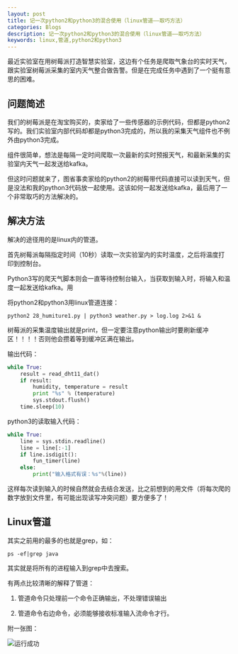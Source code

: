 ```yaml
---
layout: post
title: 记一次python2和python3的混合使用（linux管道——取巧方法）
categories: Blogs
description: 记一次python2和python3的混合使用（linux管道——取巧方法）
keywords: linux,管道,python2和python3
---
```

最近实验室在用树莓派打造智慧实验室，这边有个任务是爬取气象台的实时天气，跟实验室树莓派采集的室内天气整合做告警。但是在完成任务中遇到了一个挺有意思的困难。

## 问题简述

我们的树莓派是在淘宝购买的，卖家给了一些传感器的示例代码，但都是python2写的。我们实验室内部代码却都是python3完成的，所以我的采集天气组件也不例外由python3完成。

组件很简单，想法是每隔一定时间爬取一次最新的实时预报天气，和最新采集的实验室内天气一起发送给kafka。

但这时问题就来了，图省事卖家给的python2的树莓带代码直接可以读到天气，但是没法和我的python3代码放一起使用。这该如何一起发送给kafka，最后用了一个非常取巧的方法解决的。

## 解决方法

解决的途径用的是linux内的管道。

首先树莓派每隔指定时间（10秒）读取一次实验室内的实时温度，之后将温度打印到控制台。

Python3写的爬天气脚本则会一直等待控制台输入，当获取到输入时，将输入和温度一起发送给kafka。用

将python2和python3用linux管道连接：

``` shell
python2 28_humiture1.py | python3 weather.py > log.log 2>&1 &
```

树莓派的采集温度输出就是print，但一定要注意python输出时要刷新缓冲区！！！！否则他会攒着等到缓冲区满在输出。

输出代码：

``` python
while True:
    result = read_dht11_dat()
    if result:
        humidity, temperature = result
        print "%s" % (temperature)
        sys.stdout.flush()
    time.sleep(10)
```

python3的读取输入代码：

``` python
while True:
    line = sys.stdin.readline()
    line = line[:-1]
    if line.isdigit():
        fun_timer(line)
    else:
        print("输入格式有误：%s"%(line))
```

这样每次读到输入的时候自然就会去结合发送，比之前想到的用文件（将每次爬的数字放到文件里，有可能出现读写冲突问题）要方便多了！

## Linux管道

其实之前用的最多的也就是grep，如：

``` shell
ps -ef|grep java
```

其实就是将所有的进程输入到grep中去搜索。

有两点比较清晰的解释了管道：

1. 管道命令只处理前一个命令正确输出，不处理错误输出

2. 管道命令右边命令，必须能够接收标准输入流命令才行。

附一张图：

![运行成功](/images/posts/blog/WX20191031-112721.png)
